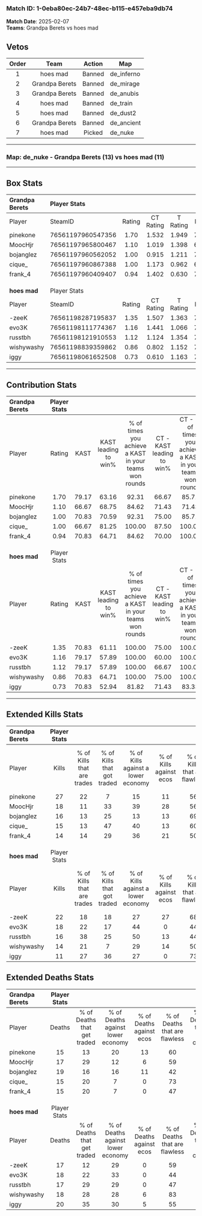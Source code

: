 ### Match ID: 1-0eba80ec-24b7-48ec-b115-e457eba9db74  
**Match Date**: 2025-02-07  
**Teams**: Grandpa Berets vs hoes mad  

## Vetos  

| Order | Team | Action | Map |
| :---: | :--: | :----: | --- |
| 1 | hoes mad | Banned | de_inferno |
| 2 | Grandpa Berets | Banned | de_mirage |
| 3 | Grandpa Berets | Banned | de_anubis |
| 4 | hoes mad | Banned | de_train |
| 5 | hoes mad | Banned | de_dust2 |
| 6 | Grandpa Berets | Banned | de_ancient |
| 7 | hoes mad | Picked | de_nuke |

---  

### **Map**: de_nuke - Grandpa Berets (13) vs hoes mad (11)  
---  

## Box Stats  

| **Grandpa Berets** | Player Stats      |        |           |          |       |       |       |         |        |      |     |
| :- | :- | :-: | :-: | :-: | :-: | :-: | :-: | :-: | :-: | :-: | :-: |
| Player             | SteamID           | Rating | CT Rating | T Rating | KAST  |  ADR  | Kills | Assists | Deaths | K/D  | HS% |
| pinekone           | 76561197960547356 |  1.70  |   1.532   |  1.949   | 79.17 | 122.7 |  27   |    6    |   15   | 1.80 | 62  |
| MoocHjr            | 76561197965800467 |  1.10  |   1.019   |  1.398   | 66.67 | 81.9  |  18   |    4    |   17   | 1.06 | 55  |
| bojanglez          | 76561197960562052 |  1.00  |   0.915   |  1.211   | 70.83 | 75.8  |  16   |    5    |   19   | 0.84 | 43  |
| cique_             | 76561197960867388 |  1.00  |   1.173   |  0.962   | 66.67 | 71.6  |  15   |    4    |   15   | 1.00 | 46  |
| frank_4            | 76561197960409407 |  0.94  |   1.402   |  0.630   | 70.83 | 55.6  |  14   |    3    |   15   | 0.93 | 50  |
|                    |                   |        |           |          |       |       |       |         |        |      |     |
|                    |                   |        |           |          |       |       |       |         |        |      |     |
|                    |                   |        |           |          |       |       |       |         |        |      |     |
| **hoes mad**       | Player Stats      |        |           |          |       |       |       |         |        |      |     |
| Player             | SteamID           | Rating | CT Rating | T Rating | KAST  |  ADR  | Kills | Assists | Deaths | K/D  | HS% |
| -zeeK              | 76561198287195837 |  1.35  |   1.507   |  1.363   | 70.83 | 106.2 |  22   |    4    |   17   | 1.29 | 40  |
| evo3K              | 76561198111774367 |  1.16  |   1.441   |  1.066   | 79.17 | 80.0  |  18   |    5    |   18   | 1.00 | 61  |
| russtbh            | 76561198121910553 |  1.12  |   1.124   |  1.354   | 79.17 | 81.2  |  16   |    6    |   17   | 0.94 | 43  |
| wishywashy         | 76561198839359862 |  0.86  |   0.802   |  1.152   | 70.83 | 52.5  |  14   |    3    |   18   | 0.78 | 64  |
| iggy               | 76561198061652508 |  0.73  |   0.610   |  1.163   | 70.83 | 56.1  |  11   |    5    |   20   | 0.55 | 63  |
---  

## Contribution Stats  

| **Grandpa Berets** | Player Stats |       |                      |                                                        |                           |                                                             |                          |                                                            |
| :- | :-: | :-: | :-: | :-: | :-: | :-: | :-: | :-: |
| Player             |    Rating    | KAST  | KAST leading to win% | % of times you achieve a KAST in your teams won rounds | CT - KAST leading to win% | CT - % of times you achieve a KAST in your teams won rounds | T - KAST leading to win% | T - % of times you achieve a KAST in your teams won rounds |
| pinekone           |     1.70     | 79.17 |        63.16         |                         92.31                          |           66.67           |                            85.71                            |          60.00           |                           100.00                           |
| MoocHjr            |     1.10     | 66.67 |        68.75         |                         84.62                          |           71.43           |                            71.43                            |          66.67           |                           100.00                           |
| bojanglez          |     1.00     | 70.83 |        70.59         |                         92.31                          |           75.00           |                            85.71                            |          66.67           |                           100.00                           |
| cique_             |     1.00     | 66.67 |        81.25         |                         100.00                         |           87.50           |                           100.00                            |          75.00           |                           100.00                           |
| frank_4            |     0.94     | 70.83 |        64.71         |                         84.62                          |           70.00           |                           100.00                            |          57.14           |                           66.67                            |
|                    |              |       |                      |                                                        |                           |                                                             |                          |                                                            |
|                    |              |       |                      |                                                        |                           |                                                             |                          |                                                            |
|                    |              |       |                      |                                                        |                           |                                                             |                          |                                                            |
| **hoes mad**       | Player Stats |       |                      |                                                        |                           |                                                             |                          |                                                            |
| Player             |    Rating    | KAST  | KAST leading to win% | % of times you achieve a KAST in your teams won rounds | CT - KAST leading to win% | CT - % of times you achieve a KAST in your teams won rounds | T - KAST leading to win% | T - % of times you achieve a KAST in your teams won rounds |
| -zeeK              |     1.35     | 70.83 |        61.11         |                         100.00                         |           75.00           |                           100.00                            |          50.00           |                           100.00                           |
| evo3K              |     1.16     | 79.17 |        57.89         |                         100.00                         |           60.00           |                           100.00                            |          55.56           |                           100.00                           |
| russtbh            |     1.12     | 79.17 |        57.89         |                         100.00                         |           66.67           |                           100.00                            |          50.00           |                           100.00                           |
| wishywashy         |     0.86     | 70.83 |        64.71         |                         100.00                         |           75.00           |                           100.00                            |          55.56           |                           100.00                           |
| iggy               |     0.73     | 70.83 |        52.94         |                         81.82                          |           71.43           |                            83.33                            |          40.00           |                           80.00                            |
---  

## Extended Kills Stats  

| **Grandpa Berets** | Player Stats |                            |                            |                                    |                         |                              |                                 |                                       |                    |           |
| :- | :-: | :-: | :-: | :-: | :-: | :-: | :-: | :-: | :-: | :-: |
| Player             |    Kills     | % of Kills that are trades | % of Kills that got traded | % of Kills against a lower economy | % of Kills against ecos | % of Kills that are flawless | % of Kills that are close duels | % of Kills that are assisted by flash | Pistol Round Kills | AWP Kills |
| pinekone           |      27      |             22             |             7              |                 15                 |           11            |              56              |                4                |                   0                   |         3          |     0     |
| MoocHjr            |      18      |             11             |             33             |                 39                 |           28            |              56              |               11                |                   0                   |         0          |     0     |
| bojanglez          |      16      |             13             |             25             |                 13                 |           13            |              69              |                6                |                   0                   |         2          |     0     |
| cique_             |      15      |             13             |             47             |                 40                 |           13            |              60              |                0                |                   0                   |         3          |     0     |
| frank_4            |      14      |             14             |             29             |                 36                 |           21            |              50              |               14                |                   0                   |         2          |     0     |
|                    |              |                            |                            |                                    |                         |                              |                                 |                                       |                    |           |
|                    |              |                            |                            |                                    |                         |                              |                                 |                                       |                    |           |
|                    |              |                            |                            |                                    |                         |                              |                                 |                                       |                    |           |
| **hoes mad**       | Player Stats |                            |                            |                                    |                         |                              |                                 |                                       |                    |           |
| Player             |    Kills     | % of Kills that are trades | % of Kills that got traded | % of Kills against a lower economy | % of Kills against ecos | % of Kills that are flawless | % of Kills that are close duels | % of Kills that are assisted by flash | Pistol Round Kills | AWP Kills |
| -zeeK              |      22      |             18             |             18             |                 27                 |           27            |              68              |               14                |                   0                   |         0          |     2     |
| evo3K              |      18      |             22             |             17             |                 44                 |            0            |              44              |               17                |                   0                   |         2          |     0     |
| russtbh            |      16      |             38             |             25             |                 50                 |           13            |              44              |               19                |                   0                   |         1          |     0     |
| wishywashy         |      14      |             21             |             7              |                 29                 |           14            |              50              |                7                |                   7                   |         1          |     0     |
| iggy               |      11      |             27             |             36             |                 27                 |            0            |              73              |               18                |                   0                   |         2          |     0     |
## Extended Deaths Stats  

| **Grandpa Berets** | Player Stats |                             |                                   |                          |                               |                            |                           |               |
| :- | :-: | :-: | :-: | :-: | :-: | :-: | :-: | :-: |
| Player             |    Deaths    | % of Deaths that get traded | % of Deaths against lower economy | % of Deaths against ecos | % of Deaths that are flawless | % of Deaths that are close | % of Deaths while blinded | Deaths to AWP |
| pinekone           |      15      |             13              |                20                 |            13            |              60               |             13             |             7             |       0       |
| MoocHjr            |      17      |             29              |                12                 |            6             |              59               |             18             |             0             |       1       |
| bojanglez          |      19      |             16              |                16                 |            11            |              42               |             16             |             0             |       1       |
| cique_             |      15      |             20              |                 7                 |            0             |              73               |             20             |             0             |       0       |
| frank_4            |      15      |             20              |                 7                 |            0             |              47               |             7              |             0             |       0       |
|                    |              |                             |                                   |                          |                               |                            |                           |               |
|                    |              |                             |                                   |                          |                               |                            |                           |               |
|                    |              |                             |                                   |                          |                               |                            |                           |               |
| **hoes mad**       | Player Stats |                             |                                   |                          |                               |                            |                           |               |
| Player             |    Deaths    | % of Deaths that get traded | % of Deaths against lower economy | % of Deaths against ecos | % of Deaths that are flawless | % of Deaths that are close | % of Deaths while blinded | Deaths to AWP |
| -zeeK              |      17      |             12              |                29                 |            0             |              59               |             24             |             0             |       0       |
| evo3K              |      18      |             22              |                33                 |            0             |              44               |             0              |             0             |       0       |
| russtbh            |      17      |             29              |                29                 |            0             |              47               |             6              |             0             |       0       |
| wishywashy         |      18      |             28              |                28                 |            6             |              83               |             0              |             0             |       0       |
| iggy               |      20      |             35              |                30                 |            5             |              55               |             5              |             0             |       0       |
